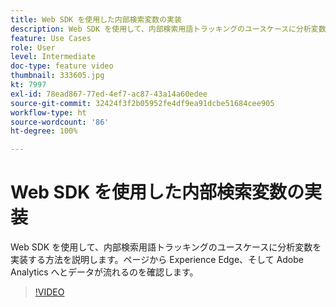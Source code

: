 ```yaml
---
title: Web SDK を使用した内部検索変数の実装
description: Web SDK を使用して、内部検索用語トラッキングのユースケースに分析変数を実装する方法を説明します。ページから Experience Edge、そして Adobe Analytics へとデータが流れるのを確認します。
feature: Use Cases
role: User
level: Intermediate
doc-type: feature video
thumbnail: 333605.jpg
kt: 7997
exl-id: 78ead867-77ed-4ef7-ac87-43a14a60edee
source-git-commit: 32424f3f2b05952fe4df9ea91dcbe51684cee905
workflow-type: ht
source-wordcount: '86'
ht-degree: 100%

---
```


# Web SDK を使用した内部検索変数の実装

Web SDK を使用して、内部検索用語トラッキングのユースケースに分析変数を実装する方法を説明します。ページから Experience Edge、そして Adobe Analytics へとデータが流れるのを確認します。

>[!VIDEO](https://video.tv.adobe.com/v/333605/?quality=12&learn=on)
